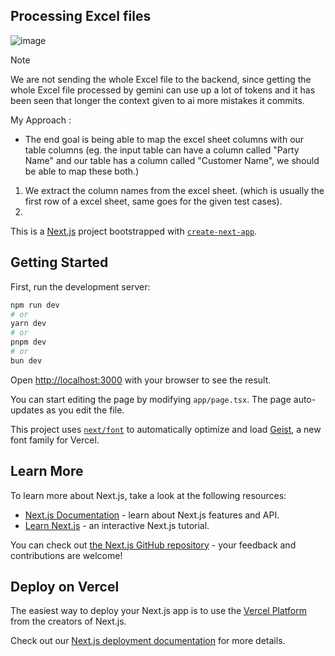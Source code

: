 ## Processing Excel files

![image](https://github.com/user-attachments/assets/d426abd9-d561-426f-aa64-0d21c196ab2a)

> [!NOTE] 
> We are not sending the whole Excel file to the backend, since getting the whole Excel file processed by gemini can use up a lot of tokens and it has been seen that longer the context given to ai more mistakes it commits.

My Approach :
- The end goal is being able to map the excel sheet columns with our table columns (eg. the input table can have a column called "Party Name" and our table has a column called "Customer Name", we should be able to map these both.)
1. We extract the column names from the excel sheet. (which is usually the first row of a excel sheet, same goes for the given test cases).
2. 


This is a [Next.js](https://nextjs.org) project bootstrapped with [`create-next-app`](https://nextjs.org/docs/app/api-reference/cli/create-next-app).

## Getting Started

First, run the development server:

```bash
npm run dev
# or
yarn dev
# or
pnpm dev
# or
bun dev
```

Open [http://localhost:3000](http://localhost:3000) with your browser to see the result.

You can start editing the page by modifying `app/page.tsx`. The page auto-updates as you edit the file.

This project uses [`next/font`](https://nextjs.org/docs/app/building-your-application/optimizing/fonts) to automatically optimize and load [Geist](https://vercel.com/font), a new font family for Vercel.

## Learn More

To learn more about Next.js, take a look at the following resources:

- [Next.js Documentation](https://nextjs.org/docs) - learn about Next.js features and API.
- [Learn Next.js](https://nextjs.org/learn) - an interactive Next.js tutorial.

You can check out [the Next.js GitHub repository](https://github.com/vercel/next.js) - your feedback and contributions are welcome!

## Deploy on Vercel

The easiest way to deploy your Next.js app is to use the [Vercel Platform](https://vercel.com/new?utm_medium=default-template&filter=next.js&utm_source=create-next-app&utm_campaign=create-next-app-readme) from the creators of Next.js.

Check out our [Next.js deployment documentation](https://nextjs.org/docs/app/building-your-application/deploying) for more details.
